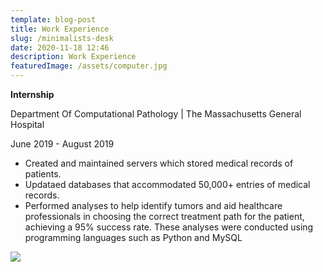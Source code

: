```yaml
---
template: blog-post
title: Work Experience
slug: /minimalists-desk
date: 2020-11-18 12:46
description: Work Experience
featuredImage: /assets/computer.jpg
---
```

**Internship**

Department Of Computational Pathology | The Massachusetts General Hospital 

June 2019 - August 2019

* Created and maintained servers which stored medical records of patients.
* Updataed databases that accommodated 50,000+ entries of medical records. 
* Performed analyses to help identify tumors and aid healthcare professionals in choosing the correct treatment path for the patient, achieving a 95% success rate. These analyses were conducted using programming languages such as Python and MySQL

![](/assets/database-management-system.png)